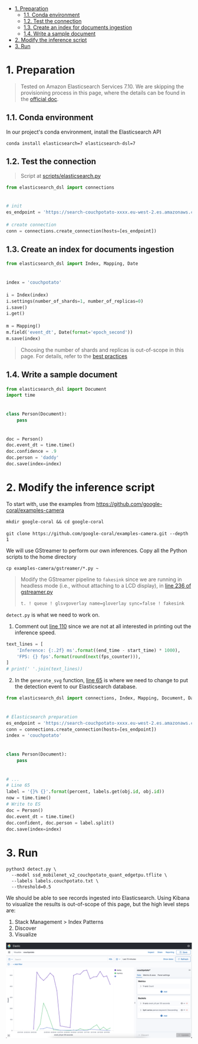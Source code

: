- [1. Preparation](#1-preparation)
  - [1.1. Conda environment](#11-conda-environment)
  - [1.2. Test the connection](#12-test-the-connection)
  - [1.3. Create an index for documents ingestion](#13-create-an-index-for-documents-ingestion)
  - [1.4. Write a sample document](#14-write-a-sample-document)
- [2. Modify the inference script](#2-modify-the-inference-script)
- [3. Run](#3-run)


# 1. Preparation
> Tested on Amazon Elasticsearch Services 7.10. We are skipping the provisioning process in this page, where the details can be found in the [official doc](https://docs.aws.amazon.com/elasticsearch-service/latest/developerguide/es-gsg.html).

## 1.1. Conda environment

In our project's conda environment, install the Elasticsearch API

```
conda install elasticsearch=7 elasticsearch-dsl=7
```

## 1.2. Test the connection

> Script at [scripts/elasticsearch.py](scripts/elasticsearch.py)

```py
from elasticsearch_dsl import connections


# init
es_endpoint = 'https://search-couchpotato-xxxx.eu-west-2.es.amazonaws.com/'

# create connection
conn = connections.create_connection(hosts=[es_endpoint])
```

## 1.3. Create an index for documents ingestion
```py
from elasticsearch_dsl import Index, Mapping, Date


index = 'couchpotato'

i = Index(index)
i.settings(number_of_shards=1, number_of_replicas=0)
i.save()
i.get()

m = Mapping()
m.field('event_dt', Date(format='epoch_second'))
m.save(index)
```

> Choosing the number of shards and replicas is out-of-scope in this page. For details, refer to the [best practices](https://docs.aws.amazon.com/elasticsearch-service/latest/developerguide/sizing-domains.html)

## 1.4. Write a sample document
```py
from elasticsearch_dsl import Document
import time


class Person(Document):
    pass


doc = Person()
doc.event_dt = time.time()
doc.confidence = .9
doc.person = 'daddy'
doc.save(index=index)

```

# 2. Modify the inference script

To start with, use the examples from https://github.com/google-coral/examples-camera

```
mkdir google-coral && cd google-coral

git clone https://github.com/google-coral/examples-camera.git --depth 1
```

We will use GStreamer to perform our own inferences. Copy all the Python scripts to the home directory
```
cp examples-camera/gstreamer/*.py ~
```

> Modify the GStreamer pipeline to `fakesink` since we are running in headless mode (i.e., without attaching to a LCD display), in [line 236 of gstreamer.py](https://github.com/google-coral/examples-camera/blob/19335531f599133e054ec2ddcc31733d24031ba5/gstreamer/gstreamer.py#L236)
> ```py
> t. ! queue ! glsvgoverlay name=gloverlay sync=false ! fakesink
> ```

`detect.py` is what we need to work on.

1. Comment out [line 110](https://github.com/google-coral/examples-camera/blob/19335531f599133e054ec2ddcc31733d24031ba5/gstreamer/detect.py#L110) since we are not at all interested in printing out the inference speed.

```py
text_lines = [
    'Inference: {:.2f} ms'.format((end_time - start_time) * 1000),
    'FPS: {} fps'.format(round(next(fps_counter))),
]
# print(' '.join(text_lines))
```

2. In the `generate_svg` function, [line 65](https://github.com/google-coral/examples-camera/blob/19335531f599133e054ec2ddcc31733d24031ba5/gstreamer/detect.py#L65) is where we need to change to put the detection event to our Elasticsearch database.

```py
from elasticsearch_dsl import connections, Index, Mapping, Document, Date


# Elasticsearch preparation
es_endpoint = 'https://search-couchpotato-xxxx.eu-west-2.es.amazonaws.com/'
conn = connections.create_connection(hosts=[es_endpoint])
index = 'couchpotato'


class Person(Document):
    pass


# ...
# Line 65
label = '{}% {}'.format(percent, labels.get(obj.id, obj.id))
now = time.time()
# Write to ES
doc = Person()
doc.event_dt = time.time()
doc.confident, doc.person = label.split()
doc.save(index=index)
```

# 3. Run
```
python3 detect.py \
  --model ssd_mobilenet_v2_couchpotato_quant_edgetpu.tflite \
  --labels labels.couchpotato.txt \
  --threshold=0.5
```

We should be able to see records ingested into Elasticsearch. Using Kibana to visualize the results is out-of-scope of this page, but the high level steps are:
1. Stack Management > Index Patterns
2. Discover
3. Visualize

![Kibana visual](img/kibana_visual.png)